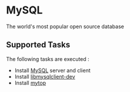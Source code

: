 MySQL
=====

The world's most popular open source database

Supported Tasks
-----------------

The following tasks are executed :

  - Install [MySQL](http://www.mysql.com/) server and client
  - Install [libmysqlclient-dev](http://packages.debian.org/search?lang=fr&searchon=names&keywords=libmysqlclient-dev)
  - Install [mytop](http://jeremy.zawodny.com/mysql/mytop/)
  
